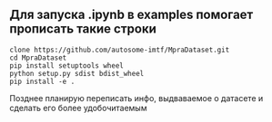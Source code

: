 ## Для запуска .ipynb в examples помогает прописать такие строки

    clone https://github.com/autosome-imtf/MpraDataset.git
    cd MpraDataset
    pip install setuptools wheel
    python setup.py sdist bdist_wheel
    pip install -e .

Позднее планирую переписать инфо, выдваваемое о датасете и сделать его более удобочитаемым
